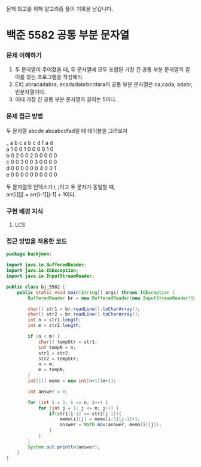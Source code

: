 문제 회고를 위해 알고리즘 풀이 기록을 남깁니다.

# 백준 5582 공통 부분 문자열


### 문제 이해하기
1. 두 문자열이 주어졌을 때, 두 문자열에 모두 포함된 가장 긴 공통 부분 문자열의 길이를 찾는 프로그램을 작성해라.
2. EX) abracadabra, ecadadabrbcrdara의 공통 부분 문자열은 ca,cada, adabr, 빈문자열이다.
3. 이때 가장 긴 공통 부분 문자열의 길이는 5이다.

### 문제 접근 방법
두 문자열 abcde abcabcdfad일 때 테이블을 그려보자

_ a b c a b c d f a d  
a 1 0 0 1 0 0 0 0 1 0   
b 0 2 0 0 2 0 0 0 0 0  
c 0 0 3 0 0 3 0 0 0 0    
d 0 0 0 0 0 0 4 0 0 1   
e 0 0 0 0 0 0 0 0 0 0  

두 문자열의 인덱스가 i, j이고 두 문자가 동일할 때,   
arr[i][j] = arr[i-1][j-1] + 1이다.

### 구현 배경 지식
1. LCS

### 접근 방법을 적용한 코드
```java
package backjoon;

import java.io.BufferedReader;
import java.io.IOException;
import java.io.InputStreamReader;

public class bj_5582 {
    public static void main(String[] args) throws IOException {
        BufferedReader br = new BufferedReader(new InputStreamReader(System.in));

        char[] str1 = br.readLine().toCharArray();
        char[] str2 = br.readLine().toCharArray();
        int n = str1.length;
        int m = str2.length;

        if (n < m) {
            char[] tempStr = str1;
            int tempN = n;
            str1 = str2;
            str2 = tempStr;
            n = m;
            m = tempN;
        }
        int[][] memo = new int[n+1][m+1];

        int answer = 0;

        for (int i = 1; i <= n; i++) {
            for (int j = 1; j <= m; j++) {
                if(str1[i-1] == str2[j-1]){
                    memo[i][j] = memo[i-1][j-1]+1;
                    answer = Math.max(answer, memo[i][j]);
                }
            }
        }
        System.out.println(answer);
    }
}

```
